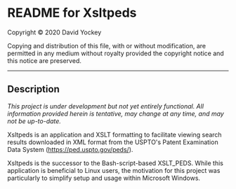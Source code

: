 # README for Xsltpeds

  Copyright © 2020 David Yockey
  
  Copying and distribution of this file, with or without modification,
  are permitted in any medium without royalty provided the copyright
  notice and this notice are preserved.
  
---

## Description

   _This project is under development but not yet entirely functional.
   All information provided herein is tentative, may change at any time,
   and may not be up-to-date._

   Xsltpeds is an application and XSLT formatting to facilitate viewing
   search results downloaded in XML format from the USPTO's Patent
   Examination Data System (https://ped.uspto.gov/peds/).
   
   Xsltpeds is the successor to the Bash-script-based XSLT_PEDS. While
   this application is beneficial to Linux users, the motivation for
   this project was particularly to simplify setup and usage within
   Microsoft Windows.
   
  